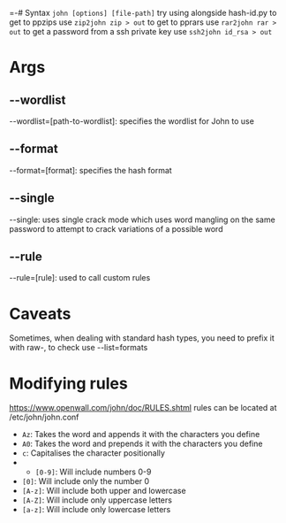 =-# Syntax
`john [options] [file-path]`
try using alongside hash-id.py
to get to ppzips use `zip2john zip > out`
to get to pprars use `rar2john rar > out`
to get a password from a ssh private key use `ssh2john id_rsa > out`
# Args
## --wordlist

--wordlist=\[path-to-wordlist\]: specifies the wordlist for John to use
## --format
--format=\[format]: specifies the hash format
## --single
--single: uses single crack mode which uses word mangling on the same password to attempt to crack variations of a possible word
## --rule
--rule=\[rule]: used to call custom rules 
# Caveats
Sometimes, when dealing with standard hash types, you need to prefix it with raw-, to check use --list=formats
# Modifying rules
https://www.openwall.com/john/doc/RULES.shtml
rules can be located at /etc/john/john.conf
- `Az`: Takes the word and appends it with the characters you define
- `A0`: Takes the word and prepends it with the characters you define
- `c`: Capitalises the character positionally
- - `[0-9]`: Will include numbers 0-9  
- `[0]`: Will include only the number 0
- `[A-z]`: Will include both upper and lowercase  
- `[A-Z]`: Will include only uppercase letters
- `[a-z]`: Will include only lowercase letters